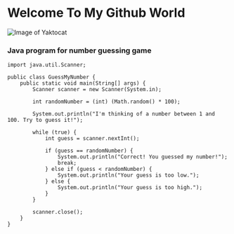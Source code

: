 # Welcome To My Github World
![Image of Yaktocat](https://octodex.github.com/images/yaktocat.png)
### Java program for number guessing game
```
import java.util.Scanner;

public class GuessMyNumber {
    public static void main(String[] args) {
        Scanner scanner = new Scanner(System.in);

        int randomNumber = (int) (Math.random() * 100);

        System.out.println("I'm thinking of a number between 1 and 100. Try to guess it!");

        while (true) {
            int guess = scanner.nextInt();

            if (guess == randomNumber) {
                System.out.println("Correct! You guessed my number!");
                break;
            } else if (guess < randomNumber) {
                System.out.println("Your guess is too low.");
            } else {
                System.out.println("Your guess is too high.");
            }
        }

        scanner.close();
    }
}
```

